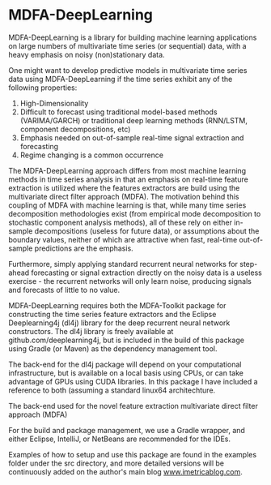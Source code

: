 # MDFA-DeepLearning
MDFA-DeepLearning is a library for building machine learning applications on large numbers of multivariate time series (or sequential) data, with a heavy emphasis on noisy (non)stationary data. 

One might want to develop predictive models in multivariate time series data 
using MDFA-DeepLearning if the time series exhibit any of the following properties:
1) High-Dimensionality
2) Difficult to forecast using traditional model-based methods (VARIMA/GARCH) or traditional
deep learning methods (RNN/LSTM, component decompositions, etc)   
3) Emphasis needed on out-of-sample real-time signal extraction and forecasting
4) Regime changing is a common occurrence 


The MDFA-DeepLearning approach differs from most machine learning methods in time series analysis in that an emphasis on real-time feature extraction is utilized where the features extractors are build using the multivariate direct filter approach (MDFA). The motivation behind this coupling of MDFA with machine learning is that, while many time series decomposition methodologies exist (from empirical mode decomposition to stochastic component analysis methods), all of these rely on either in-sample decompositions (useless for future data), or assumptions about the boundary values, neither of which are attractive when fast, real-time out-of-sample predictions are the emphasis.  

Furthermore, simply applying standard recurrent neural networks for step-ahead forecasting or 
signal extraction directly on the noisy data is a useless exercise - the recurrent networks will only learn noise, producing signals and forecasts of little to no value. 

MDFA-DeepLearning requires both the MDFA-Toolkit package for constructing the time series feature extractors and the Eclipse Deeplearning4j (dl4j) library for the deep recurrent neural network constructors. The dl4j library is freely available at github.com/deeplearning4j, but is included in the build of this package using Gradle (or Maven) as the dependency management tool. 

The back-end for the dl4j package will depend on your computational infrastructure, but is available 
on a local basis using CPUs, or can take advantage of GPUs using CUDA libraries. In this package I have included a reference to both (assuming a standard linux64 architechture. 

The back-end used for the novel feature extraction multivariate direct filter approach (MDFA)

For the build and package management, we use a Gradle wrapper, and either Eclipse, IntelliJ, or NetBeans are recommended for the IDEs.

Examples of how to setup and use this package are found in the examples folder under the src directory, and more detailed versions will be continuously added on the author's main blog www.imetricablog.com. 